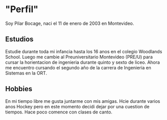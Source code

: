 # "Perfil" 

Soy Pilar Bocage, naci el 11 de enero de 2003 en Montevideo.

## Estudios 
Estudie durante toda mi infancia hasta los 16 anos en el colegio Woodlands School. Luego me cambie al Preuniversitario Montevideo (PRE/U) para cursar la horientacion de ingenieria durante quinto y sexto de liceo. Ahora me encuentro cursando el segundo año de la carrera de Ingenieria en Sistemas en la ORT. 

## Hobbies
En mi tiempo libre me gusta juntarme con mis amigas. Hcie durante varios anos Hockey pero en este momento decidi dejar por una cuestion de tiempos. Hace poco comence con clases de canto. 

